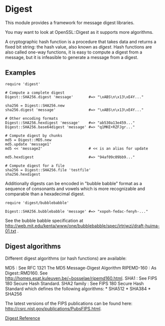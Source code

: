 # Digest

This module provides a framework for message digest libraries.

You may want to look at OpenSSL::Digest as it supports more algorithms.

A cryptographic hash function is a procedure that takes data and returns a
fixed bit string: the hash value, also known as *digest*. Hash functions are
also called one-way functions, it is easy to compute a digest from a message,
but it is infeasible to generate a message from a digest.

## Examples

    require 'digest'

    # Compute a complete digest
    Digest::SHA256.digest 'message'       #=> "\xABS\n\x13\xE4Y..."

    sha256 = Digest::SHA256.new
    sha256.digest 'message'               #=> "\xABS\n\x13\xE4Y..."

    # Other encoding formats
    Digest::SHA256.hexdigest 'message'    #=> "ab530a13e459..."
    Digest::SHA256.base64digest 'message' #=> "q1MKE+RZFJgr..."

    # Compute digest by chunks
    md5 = Digest::MD5.new
    md5.update 'message1'
    md5 << 'message2'                     # << is an alias for update

    md5.hexdigest                         #=> "94af09c09bb9..."

    # Compute digest for a file
    sha256 = Digest::SHA256.file 'testfile'
    sha256.hexdigest

Additionally digests can be encoded in "bubble babble" format as a sequence of
consonants and vowels which is more recognizable and comparable than a
hexadecimal digest.

    require 'digest/bubblebabble'

    Digest::SHA256.bubblebabble 'message' #=> "xopoh-fedac-fenyh-..."

See the bubble babble specification at
http://web.mit.edu/kenta/www/one/bubblebabble/spec/jrtrjwzi/draft-huima-01.txt
.

## Digest algorithms

Different digest algorithms (or hash functions) are available:

MD5
:   See RFC 1321 The MD5 Message-Digest Algorithm
RIPEMD-160
:   As Digest::RMD160. See
    http://homes.esat.kuleuven.be/~bosselae/ripemd160.html.
SHA1
:   See FIPS 180 Secure Hash Standard.
SHA2 family
:   See FIPS 180 Secure Hash Standard which defines the following algorithms:
    *   SHA512
    *   SHA384
    *   SHA256



The latest versions of the FIPS publications can be found here:
http://csrc.nist.gov/publications/PubsFIPS.html.

[Digest Reference](https://ruby-doc.org/stdlib-2.5.0/libdoc/digest/rdoc/Digest.html)
